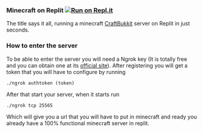 ### Minecraft on Replit [![Run on Repl.it](https://repl.it/badge/github/SrEvelio/Minecraft-Replit)](https://repl.it/github/SrEvelio/Minecraft-Replit)

The title says it all, running a minecraft [CraftBukkit](https://getbukkit.org/download/craftbukkit) server on Replit in just seconds.


### How to enter the server

To be able to enter the server you will need a Ngrok key (It is totally free and you can obtain one at its [official site](https://ngrok.com/)).
After registering you will get a token that you will have to configure by running
```
./ngrok authtoken (token)
```
After that start your server, when it starts run
```
./ngrok tcp 25565
```
Which will give you a url that you will have to put in minecraft and ready you already have a 100% functional minecraft server in replit.
